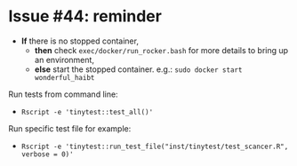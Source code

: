 
# Issue #44: reminder

* **If** there is no stopped container,
  * **then** check ```exec/docker/run_rocker.bash``` for more details to bring up an environment,
  * **else** start the stopped container. e.g.: ```sudo docker start wonderful_haibt```

Run tests from command line:
* ```Rscript -e 'tinytest::test_all()'```

Run specific test file for example:
* ```Rscript -e 'tinytest::run_test_file("inst/tinytest/test_scancer.R", verbose = 0)'```